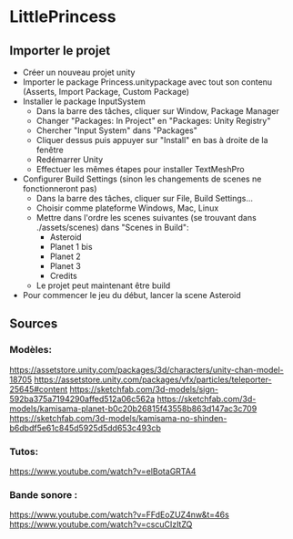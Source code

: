 # LittlePrincess

## Importer le projet

- Créer un nouveau projet unity
- Importer le package Princess.unitypackage avec tout son contenu (Asserts, Import Package, Custom Package)
- Installer le package InputSystem
  - Dans la barre des tâches, cliquer sur Window, Package Manager
  - Changer "Packages: In Project" en "Packages: Unity Registry"
  - Chercher "Input System" dans "Packages"
  - Cliquer dessus puis appuyer sur "Install" en bas à droite de la fenêtre
  - Redémarrer Unity
  - Effectuer les mêmes étapes pour installer TextMeshPro
- Configurer Build Settings (sinon les changements de scenes ne fonctionneront pas)
  - Dans la barre des tâches, cliquer sur File, Build Settings...
  - Choisir comme plateforme Windows, Mac, Linux
  - Mettre dans l'ordre les scenes suivantes (se trouvant dans ./assets/scenes) dans "Scenes in Build":
    - Asteroid
    - Planet 1 bis
    - Planet 2
    - Planet 3
    - Credits
  - Le projet peut maintenant être build
- Pour commencer le jeu du début, lancer la scene Asteroid



## Sources

### Modèles:
https://assetstore.unity.com/packages/3d/characters/unity-chan-model-18705
https://assetstore.unity.com/packages/vfx/particles/teleporter-25645#content
https://sketchfab.com/3d-models/sign-592ba375a7194290affed512a06c562a
https://sketchfab.com/3d-models/kamisama-planet-b0c20b26815f43558b863d147ac3c709
https://sketchfab.com/3d-models/kamisama-no-shinden-b6dbdf5e61c845d5925d5dd653c493cb


### Tutos:
https://www.youtube.com/watch?v=elBotaGRTA4



### Bande sonore :
https://www.youtube.com/watch?v=FFdEoZUZ4nw&t=46s
https://www.youtube.com/watch?v=cscuCIzItZQ

